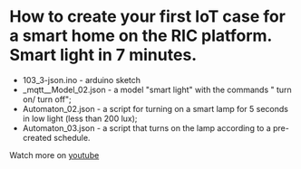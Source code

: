# How to create your first IoT case for a smart home on the RIC platform. Smart light in 7 minutes.

- 103_3-json.ino - arduino sketch
- _mqtt__Model_02.json - a model "smart light" with the commands " turn on/ turn off";
- Аutomaton_02.json - a script for turning on a smart lamp for 5 seconds in low light (less than 200 lux);
- Аutomaton_03.json - a script that turns on the lamp according to a pre-created schedule.

Watch more on [youtube](https://www.youtube.com/watch?v=PZs_Qop051o&list=PLb9vz8ebECgXBgilNF5UF7j01h2xWS-3I&index=6)